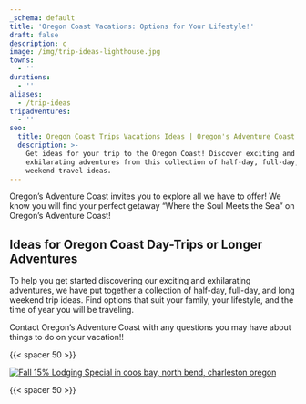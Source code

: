 ```yaml
---
_schema: default
title: 'Oregon Coast Vacations: Options for Your Lifestyle!'
draft: false
description: c
image: /img/trip-ideas-lighthouse.jpg
towns:
  - ''
durations:
  - ''
aliases:
  - /trip-ideas
tripadventures:
  - ''
seo:
  title: Oregon Coast Trips Vacations Ideas | Oregon's Adventure Coast
  description: >-
    Get ideas for your trip to the Oregon Coast! Discover exciting and
    exhilarating adventures from this collection of half-day, full-day, and long
    weekend travel ideas.
---
```

Oregon’s Adventure Coast invites you to explore all we have to offer! We know you will find your perfect getaway “Where the Soul Meets the Sea” on Oregon’s Adventure Coast!

## Ideas for Oregon Coast Day-Trips or Longer Adventures

To help you get started discovering our exciting and exhilarating adventures, we have put together a collection of half-day, full-day, and long weekend trip ideas. Find options that suit your family, your lifestyle, and the time of year you will be traveling.

Contact Oregon’s Adventure Coast with any questions you may have about things to do on your vacation!!

{{< spacer 50 >}}

[![Fall 15% Lodging Special in coos bay, north bend, charleston oregon](/img/Fall-15-Special-695x-09-24.jpg)](/fall15)

{{< spacer 50 >}}